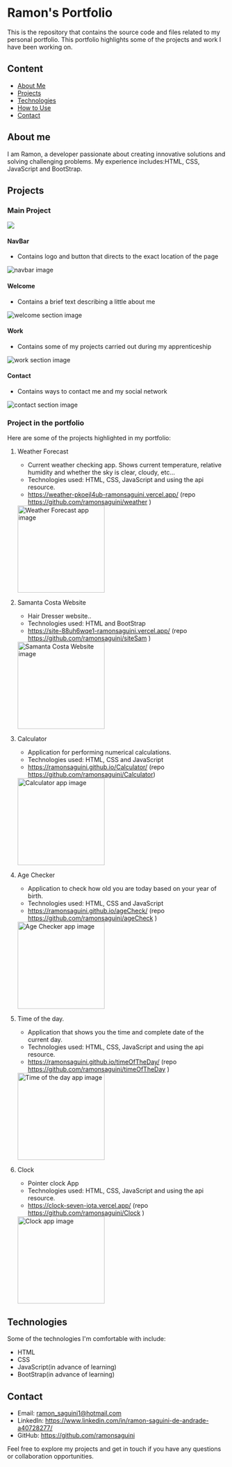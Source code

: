 # Ramon's Portfolio

This is the repository that contains the source code and files related to my personal portfolio. This portfolio highlights some of the projects and work I have been working on.

## Content

- [About Me](#about-me)
- [Projects](#projects)
- [Technologies](#technologies)
- [How to Use](#how-to-use)
- [Contact](#contact)

## About me

I am Ramon, a developer passionate about creating innovative solutions and solving challenging problems. My experience includes:HTML, CSS, JavaScript and BootStrap.

## Projects

### Main Project
![](./starter/images/portfolio-full.png)

#### NavBar 
- Contains logo and button that directs to the exact location of the page

<img src="./starter/images/nav-bar.png" alt="navbar image">

#### Welcome
- Contains a brief text describing a little about me

<img src="./starter/images/about-me.png" alt="welcome section image" >

#### Work 
- Contains some of my projects carried out during my apprenticeship

<img src="./starter/images/work-section.png" alt="work section image" >

#### Contact 
- Contains ways to contact me and my social network

<img src="./starter/images/contact.png" alt="contact section image" >


### Project in the portfolio

Here are some of the projects highlighted in my portfolio:

1. Weather Forecast 
    - Current weather checking app. Shows current temperature, relative humidity and whether the sky is clear, cloudy, etc...
    - Technologies used: HTML, CSS, JavaScript and using the api resource.
    - https://weather-pkoejl4ub-ramonsaguini.vercel.app/ (repo https://github.com/ramonsaguini/weather )
    
    <img src="./starter/images/weather-forecast.png" alt="Weather Forecast app image" width="200" height="200">
    
2. Samanta Costa Website
    - Hair Dresser website..
    - Technologies used: HTML and BootStrap
    - https://site-88uh6wqe1-ramonsaguini.vercel.app/ (repo https://github.com/ramonsaguini/siteSam )

    <img src="./starter/images/site-samanta.png" alt="Samanta Costa Website image" width="200" height="200">

3. Calculator
    - Application for performing numerical calculations.
    - Technologies used: HTML, CSS and JavaScript
    - https://ramonsaguini.github.io/Calculator/ (repo https://github.com/ramonsaguini/Calculator)

    <img src="./starter/images/calculator.png" alt="Calculator app image" width="200" height="200">

4. Age Checker
    - Application to check how old you are today based on your year of birth.
    - Technologies used: HTML, CSS and JavaScript
    - https://ramonsaguini.github.io/ageCheck/ (repo https://github.com/ramonsaguini/ageCheck )

    <img src="./starter/images/age-chech.png" alt="Age Checker app image" width="200" height="200">

5. Time of the day.
    - Application that shows you the time and complete date of the current day.
    - Technologies used: HTML, CSS, JavaScript and using the api resource.
    - https://ramonsaguini.github.io/timeOfTheDay/ (repo https://github.com/ramonsaguini/timeOfTheDay )

    <img src="./starter/images/time-of-the-day.png" alt="Time of the day app image" width="200" height="200">

6. Clock
    - Pointer clock App
    - Technologies used: HTML, CSS, JavaScript and using the api resource.
    - https://clock-seven-iota.vercel.app/ (repo https://github.com/ramonsaguini/Clock )

    <img src="./starter/images/clock.png" alt="Clock app image" width="200" height="200">



## Technologies

Some of the technologies I'm comfortable with include:

- HTML
- CSS
- JavaScript(in advance of learning)
- BootStrap(in advance of learning)

## Contact

- Email: ramon_saguini1@hotmail.com
- LinkedIn: https://www.linkedin.com/in/ramon-saguini-de-andrade-a40728277/
- GitHub: https://github.com/ramonsaguini

Feel free to explore my projects and get in touch if you have any questions or collaboration opportunities.